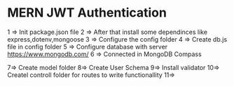 # MERN JWT Authentication  

1 => Init package.json file
2 => After that install some dependinces like express,dotenv,mongoose
3 => Configure the config folder
4 => Create db.js file in config folder
5 => Configure database with server https://www.mongodb.com/
6 => Connected in MongoDB Compass


7=> Create model folder
8=> Create User Schema
9=> Install validator
10=> Createl controll folder for  routes to write functionallity
11=> 